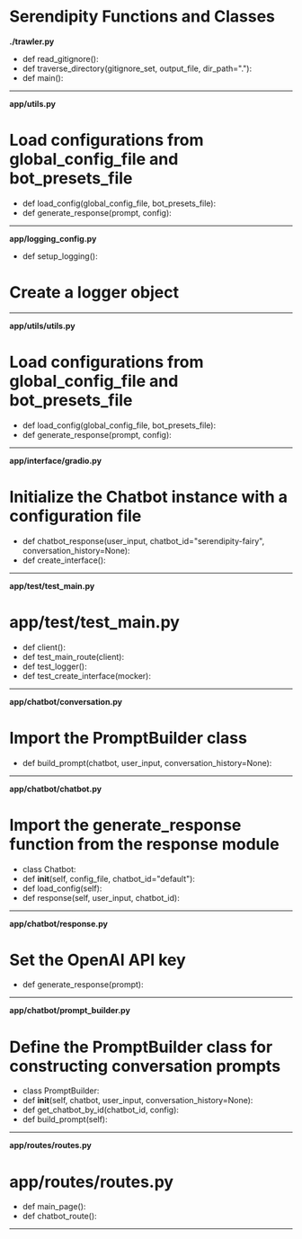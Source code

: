 # Serendipity Functions and Classes

**./trawler.py**
- def read_gitignore():
- def traverse_directory(gitignore_set, output_file, dir_path="."):
- def main():

---

**app/utils.py**
# Load configurations from global_config_file and bot_presets_file
- def load_config(global_config_file, bot_presets_file):
- def generate_response(prompt, config):

---

**app/logging_config.py**
- def setup_logging():
# Create a logger object

---

**app/utils/utils.py**
# Load configurations from global_config_file and bot_presets_file
- def load_config(global_config_file, bot_presets_file):
- def generate_response(prompt, config):

---

**app/interface/gradio.py**
# Initialize the Chatbot instance with a configuration file
- def chatbot_response(user_input, chatbot_id="serendipity-fairy", conversation_history=None):
- def create_interface():
---
**app/test/test_main.py**
# app/test/test_main.py
- def client():
- def test_main_route(client):
- def test_logger():
- def test_create_interface(mocker):

---

**app/chatbot/conversation.py**
# Import the PromptBuilder class
- def build_prompt(chatbot, user_input, conversation_history=None):

---

**app/chatbot/chatbot.py**
# Import the generate_response function from the response module
- class Chatbot:
- def __init__(self, config_file, chatbot_id="default"):
- def load_config(self):
- def response(self, user_input, chatbot_id):

---

**app/chatbot/response.py**
# Set the OpenAI API key
- def generate_response(prompt):

---

**app/chatbot/prompt_builder.py**
# Define the PromptBuilder class for constructing conversation prompts
- class PromptBuilder:
- def __init__(self, chatbot, user_input, conversation_history=None):
- def get_chatbot_by_id(chatbot_id, config):
- def build_prompt(self):

---

**app/routes/routes.py**
# app/routes/routes.py
- def main_page():
- def chatbot_route():

---

